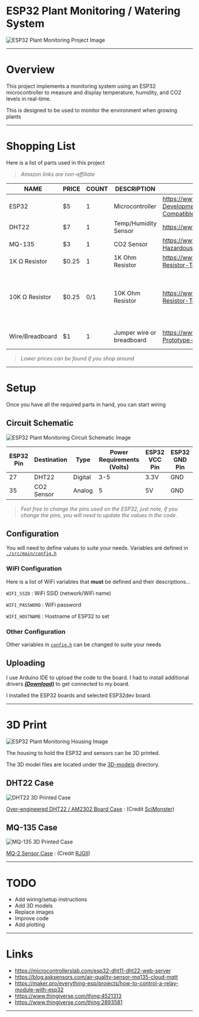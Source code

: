 # ESP32 Plant Monitoring / Watering System

![ESP32 Plant Monitoring Project Image](/static/img/project.png)

---

# Overview

This project implements a monitoring system using an ESP32 microcontroller to measure and display temperature, humidity, and CO2 levels in real-time.

This is designed to be used to monitor the environment when growing plants

---

# Shopping List

Here is a list of parts used in this project

> *Amazon links are non-affiliate*

| NAME           | PRICE | COUNT | DESCRIPTION                     | LINK                                                                                                | NOTE                                               |
|----------------|-------|-------|---------------------------------|-----------------------------------------------------------------------------------------------------|----------------------------------------------------|
| ESP32          | $5    | 1     | Microcontroller                 | https://www.amazon.com/ESP-WROOM-31-Development-Microcontroller-Integrated-Compatible/dp/B08D5ZD528 |                                                    |
| DHT22          | $7    | 1     | Temp/Humidity Sensor            | https://www.amazon.com/gp/product/B0795F19W6                                                        |                                                    |
| MQ-135         | $3    | 1     | CO2 Sensor                      | https://www.amazon.com/Ximimark-Quality-Hazardous-Detection-Arduino/dp/B07L73VTTY                   |                                                    |
| 1K Ω Resistor  | $0.25 | 1     | 1K Ohm Resistor                 | https://www.amazon.com/California-JOS-Carbon-Resistor-Tolerance/dp/B0BR66ZN6B                       | MQ-135 analog pin                                  |
| 10K Ω Resistor | $0.25 | 0/1   | 10K Ohm Resistor                | https://www.amazon.com/California-JOS-Carbon-Resistor-Tolerance/dp/B0BR67DJHM                       | Most DHT22 sensor modules have a built-in resistor |
| Wire/Breadboard| $1    | 1     | Jumper wire or breadboard       | https://www.amazon.com/DEYUE-breadboard-Set-Prototype-Board/dp/B07LFD4LT6                           | Optional depending on setup                        |

<!--
| TLC555         | $3    | 1     | Capacitive soil moisture sensor | https://www.amazon.com/dp/B0C5STDNSX                                                                |                                                    |
| SSD1306        | $6    | 1     | 0.96" 128x64 OLED         | https://www.amazon.com/HiLetgo-Serial-128X64-Display-Color/dp/B06XRBTBTB                            | Optional if you want a screen display              |
| ENS160       | $5    | 0/1   | CO2 Sensor           | https://www.amazon.com/HiLetgo-Dioxide-Temperature-Humidity-Monitoring/dp/B0CDWYFSGH                |
| SGP30        | $5    | 0/1   | CO2 Sensor           | https://www.makerfabs.com/sgp30-air-quality-sensor-breakout.html                                    |
-->

> *Lower prices can be found if you shop around*


---

# Setup

Once you have all the required parts in hand, you can start wiring


## Circuit Schematic

![ESP32 Plant Monitoring Circuit Schematic Image](/static/img/circuit-schematic.png)


| ESP32 Pin | Destination | Type    | Power Requirements (Volts) | ESP32 VCC Pin | ESP32 GND Pin |
|-----------|-------------|---------|----------------------------|---------------|---------------|
| 27        | DHT22       | Digital | 3-5                        | 3.3V          | GND           |
| 35        | CO2 Sensor  | Analog  | 5                          | 5V            | GND           |

> *Feel free to change the pins used on the ESP32, just note, if you change the pins, you will need to update the values in the code.*


## Configuration

You will need to define values to suite your needs. Variables are defined in [`./src/main/config.h`](/src/main/config.h)

### WiFI Configuration

Here is a list of WiFi variables that **must** be defined and their descriptions...

`WIFI_SSID`
: WiFi SSID (network/WiFi name)

`WIFI_PASSWORD`
: WiFi password

`WIFI_HOSTNAME`
: Hostname of ESP32 to set

### Other Configuration

Other variables in [`config.h`](/src/main/config.h) can be changed to suite your needs

## Uploading

I use Arduino IDE to upload the code to the board. I had to install additional drivers ***[(Download)](https://www.silabs.com/documents/public/software/CP210x_Universal_Windows_Driver.zip)*** to get connected to my board.

I installed the ESP32 boards and selected ESP32dev board.

---

# 3D Print

![ESP32 Plant Monitoring Housing Image](/static/img/3d-housing.png)

The housing to hold the ESP32 and sensors can be 3D printed.

The 3D model files are located under the [3D-models](/3D-models) directory.

## DHT22 Case

![DHT22 3D Printed Case](/static/img/DHT22-3D-model.jpg)

[Over-engineered DHT22 / AM2302 Board Case](https://www.thingiverse.com/thing:4521313)
: (Credit [SciMonster](https://www.thingiverse.com/SciMonster))


## MQ-135 Case

![MQ-135 3D Printed Case](/static/img/MQ-135-3D-model.jpg)

[MQ-2 Sensor Case](https://www.thingiverse.com/thing:2893581)
: (Credit [RJGII](https://www.thingiverse.com/RJGII))

---

# TODO

* Add wiring/setup instructions
* Add 3D models
* Replace images
* Improve code
* Add plotting

---

# Links

* https://microcontrollerslab.com/esp32-dht11-dht22-web-server
* https://blog.asksensors.com/air-quality-sensor-mq135-cloud-mqtt
* https://maker.pro/everything-esp/projects/how-to-control-a-relay-module-with-esp32
* https://www.thingiverse.com/thing:4521313
* https://www.thingiverse.com/thing:2893581

---

